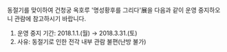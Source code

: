 동절기를 맞이하여 건청궁 옥호루 '명성황후를 그리다'展을 다음과 같이 운영 중지하오니 관람에 참고하시기 바랍니다.
1. 운영 중지 기간: 2018.1.1.(월) → 2018.3.31.(토)
2. 사유: 동절기로 인한 전각 내부 관람 불편(난방 불가)